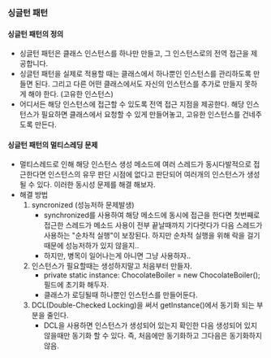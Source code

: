 ### 싱글턴 패턴

#### 싱글턴 패턴의 정의

- 싱글턴 패턴은 클래스 인스턴스를 하나만 만들고, 그 인스턴스로의 전역 접근을 제공합니다.
- 싱글턴 패턴을 실제로 적용할 때는 클래스에서 하나뿐인 인스턴스를 관리하도록 만들면 된다.
  그리고 다른 어떤 클래스에서도 자신의 인스턴스를 추가로 만들지 못하게 해야 한다. (고유한 인스턴스)
- 어디서든 해당 인스턴스에 접근할 수 있도록 전역 접근 지점을 제공한다.
  해당 인스턴스가 필요하면 클래스에서 요청할 수 있게 만들어놓고, 고유한 인스턴스를 건네주도록 만든다.

#### 싱글턴 패턴의 멀티스레딩 문제

- 멀티스레드로 인해 해당 인스턴스 생성 메소드에 여러 스레드가 동시다발적으로 접근한다면 인스턴스의 유무 판단 시점에 없다고 판단되어 여러개의 인스턴스가 생성될 수 있다. 이러한 동시성 문제를 해결 해보자.
- 해결 방법
  1. syncronized (성능저하 문제발생)
     - synchronized를 사용하여 해당 메소드에 동시에 접근을 한다면 첫번째로 접근한 스레드가 메소드 사용이 전부 끝날때까지 기다렷다가 다음 스레드가 사용하는 "순차적 실행"이 보장된다. 하지만 순차적 실행을 위해 락을 걸기 때문에 성능저하가 있지 않을지..
     - 하지만, 병목이 일어나는게 아니면 그냥 사용하자..
  2. 인스턴스가 필요할때는 생성하지말고 처음부터 만들자.
     - private static instance: ChocolateBoiler = new ChocolateBoiler();
       필드에 초기화 해두자.
     - 클래스가 로딩될때 하나뿐인 인스턴스를 만들어둔다.
  3. DCL(Double-Checked Locking)을 써서 getInstance()에서 동기화 되는 부분을 줄인다.
     - DCL을 사용하면 인스턴스가 생성되어 있는지 확인한 다음 생성되어 있지 않을때만 동기화 할 수 있다. 즉, 처음에만 동기화하고 그다음은 동기화하지않음.
